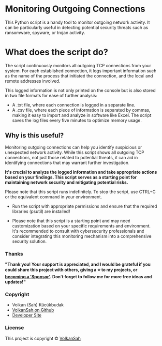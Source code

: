 # Monitoring Outgoing Connections
This Python script is a handy tool to monitor outgoing network activity. It can be particularly useful in detecting potential security threats such as ransomware, spyware, or trojan activity.

# What does the script do?
The script continuously monitors all outgoing TCP connections from your system. For each established connection, it logs important information such as the name of the process that initiated the connection, and the local and remote addresses involved.

This logged information is not only printed on the console but is also stored in two file formats for ease of further analysis:

- A .txt file, where each connection is logged in a separate line.
- A .csv file, where each piece of information is separated by commas, making it easy to import and analyze in software like Excel.
The script saves the log files every five minutes to optimize memory usage.

## Why is this useful?
Monitoring outgoing connections can help you identify suspicious or unexpected network activity. While this script shows all outgoing TCP connections, not just those related to potential threats, it can aid in identifying connections that may warrant further investigation.

**It's crucial to analyze the logged information and take appropriate actions based on your findings. This script serves as a starting point for maintaining network security and mitigating potential risks.**

Please note that this script runs indefinitely. To stop the script, use CTRL+C or the equivalent command in your environment.

- Run the script with appropriate permissions and ensure that the required libraries (psutil) are installed!

- Please note that this script is a starting point and may need customization based on your specific requirements and environment. It's recommended to consult with cybersecurity professionals and consider integrating this monitoring mechanism into a comprehensive security solution.

### Thanks
**"Thank you! Your support is appreciated, and I would be grateful if you could share this project with others,  giving a :star: to my projects, or  
[becoming a 'Sponsor'](https://github.com/sponsors/volkansah). Don't forget to follow me for more free ideas and updates!"**

### Copyright
- Volkan (Sah) Kücükbudak
- [VolkanSah on Github](https://github.com/volkansah)
- [Developer Site](https://volkansah.github.io)

### License
This project is copyright © [VolkanSah](https://github.com/volkansah) 
